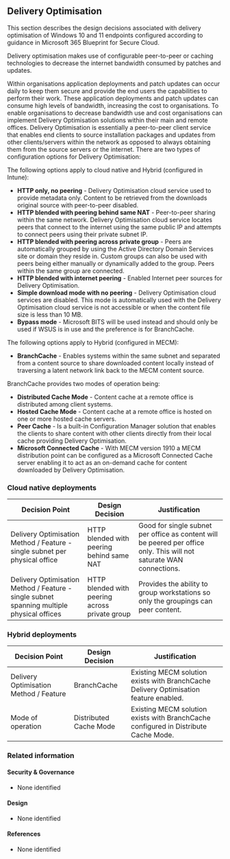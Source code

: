 Delivery Optimisation
---

This section describes the design decisions associated with delivery optimisation of Windows 10 and 11 endpoints configured according to guidance in Microsoft 365 Blueprint for Secure Cloud.

Delivery optimisation makes use of configurable peer-to-peer or caching technologies to decrease the internet bandwidth consumed by patches and updates.

Within organisations application deployments and patch updates can occur daily to keep them secure and provide the end users the capabilities to perform their work. These application deployments and patch updates can consume high levels of bandwidth, increasing the cost to organisations. To enable organisations to decrease bandwidth use and cost organisations can implement Delivery Optimisation solutions within their main and remote offices. Delivery Optimisation is essentially a peer-to-peer client service that enables end clients to source installation packages and updates from other clients/servers within the network as opposed to always obtaining them from the source servers or the internet. There are two types of configuration options for Delivery Optimisation:

The following options apply to cloud native and Hybrid (configured in Intune):

* **HTTP only, no peering** - Delivery Optimisation cloud service used to provide metadata only. Content to be retrieved from the downloads original source with peer-to-peer disabled. 
* **HTTP blended with peering behind same NAT** - Peer-to-peer sharing within the same network. Delivery Optimisation cloud service locates peers that connect to the internet using the same public IP and attempts to connect peers using their private subnet IP. 
* **HTTP blended with peering across private group** - Peers are automatically grouped by using the Active Directory Domain Services site or domain they reside in. Custom groups can also be used with peers being either manually or dynamically added to the group. Peers within the same group are connected.
* **HTTP blended with internet peering** - Enabled Internet peer sources for Delivery Optimisation.
* **Simple download mode with no peering** - Delivery Optimisation cloud services are disabled. This mode is automatically used with the Delivery Optimisation cloud service is not accessible or when the content file size is less than 10 MB.
* **Bypass mode** - Microsoft BITS will be used instead and should only be used if WSUS is in use and the preference is for BranchCache. 

The following options apply to Hybrid (configured in MECM):

* **BranchCache** - Enables systems within the same subnet and separated from a content source to share downloaded content locally instead of traversing a latent network link back to the MECM content source. 

BranchCache provides two modes of operation being:

* **Distributed Cache Mode** - Content cache at a remote office is distributed among client systems.
* **Hosted Cache Mode** - Content cache at a remote office is hosted on one or more hosted cache servers.
* **Peer Cache** - Is a built-in Configuration Manager solution that enables the clients to share content with other clients directly from their local cache providing Delivery Optimisation. 
* **Microsoft Connected Cache** - With MECM version 1910 a MECM distribution point can be configured as a Microsoft Connected Cache server enabling it to act as an on-demand cache for content downloaded by Delivery Optimisation. 

### Cloud native deployments

| Decision Point                                                                            | Design Decision                                | Justification                                                                                                        |
|-------------------------------------------------------------------------------------------|------------------------------------------------|----------------------------------------------------------------------------------------------------------------------|
| Delivery Optimisation Method / Feature - single subnet per physical office                | HTTP blended with peering behind same NAT      | Good for single subnet per office as content will be peered per office only. This will not saturate WAN connections. |
| Delivery Optimisation Method / Feature - single subnet spanning multiple physical offices | HTTP blended with peering across private group | Provides the ability to group workstations so only the groupings can peer content.                                   |

### Hybrid deployments

| Decision Point                         | Design Decision        | Justification                                                                         |
|----------------------------------------|------------------------|---------------------------------------------------------------------------------------|
| Delivery Optimisation Method / Feature | BranchCache            | Existing MECM solution exists with BranchCache Delivery Optimisation feature enabled. |
| Mode of operation                      | Distributed Cache Mode | Existing MECM solution exists with BranchCache configured in Distribute Cache Mode.   |

### Related information

#### Security & Governance

* None identified

#### Design

* None identified

#### References

* None identified
